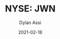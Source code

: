 ---
type: "report"
paper: "JWN_Dylan_Assi.pdf"
author: "Dylan Assi"
company: "Nordstrom Inc."
date: "2021-02-18"
summary: "Nordstrom Inc. (“Nordstrom” or the “Company”) is a luxury department store chain headquartered in Seattle, Washington with operations in the U.S. and Canada. The Company offers high-quality brand-name and private-label merchandise focused on apparel, shoes, cosmetics, and accessories through both full-price and off-price channels."
title: "NYSE: JWN"
---